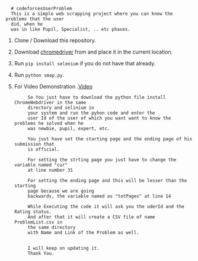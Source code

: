       # codeforcesUserProblem
      This is a simple web scrapping project where you can know the problems that the user
      did, when he 
      was in like Pupil, Specialist, .. etc phases.
      
      
1. Clone / Download this repository.
2. Download [chromedriver](https://chromedriver.chromium.org/downloads) from and place it in the current location.
3. Run `pip install selenium` if you do not have that already.
4. Run `python smap.py`.
5. For Video Demonstration .[Video](https://drive.google.com/file/d/1mjmzozjZTmIItNk5lhcbncDXSrdFbXXc/view?usp=sharing)
      
            So You just have to download the python file install ChromeWebdriver in the same 
            directory and selinium in 
            your system and run the pyhon code and enter the 
            user Id of the user of which you want want to know the problems he solved when he
            was newbie, pupil, expert, etc.

            You just have set the starting page and the ending page of his submission that 
            is official.
            
            For setting the strting page you just have to change the variable named "cur" 
            at line number 31 
            
            For setting the ending page and this will be lesser than the starting 
            page because we are going 
            backwards, the variable named as "totPages" at line 14

            While Executing the code it will ask you the uderId and the Rating status.
            And after that it will create a CSV file of name ProblemList.csv in 
            the same directory 
            with Name and Link of the Problem as well.


            I will keep on updating it.
            Thank You.
